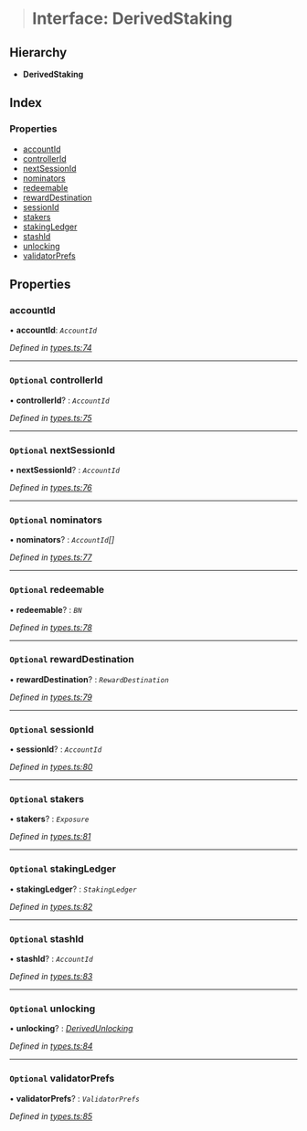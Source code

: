 > # Interface: DerivedStaking

## Hierarchy

* **DerivedStaking**

## Index

### Properties

* [accountId](_types_.derivedstaking.md#accountid)
* [controllerId](_types_.derivedstaking.md#optional-controllerid)
* [nextSessionId](_types_.derivedstaking.md#optional-nextsessionid)
* [nominators](_types_.derivedstaking.md#optional-nominators)
* [redeemable](_types_.derivedstaking.md#optional-redeemable)
* [rewardDestination](_types_.derivedstaking.md#optional-rewarddestination)
* [sessionId](_types_.derivedstaking.md#optional-sessionid)
* [stakers](_types_.derivedstaking.md#optional-stakers)
* [stakingLedger](_types_.derivedstaking.md#optional-stakingledger)
* [stashId](_types_.derivedstaking.md#optional-stashid)
* [unlocking](_types_.derivedstaking.md#optional-unlocking)
* [validatorPrefs](_types_.derivedstaking.md#optional-validatorprefs)

## Properties

###  accountId

• **accountId**: *`AccountId`*

*Defined in [types.ts:74](https://github.com/polkadot-js/api/blob/782f4f1/packages/api-derive/src/types.ts#L74)*

___

### `Optional` controllerId

• **controllerId**? : *`AccountId`*

*Defined in [types.ts:75](https://github.com/polkadot-js/api/blob/782f4f1/packages/api-derive/src/types.ts#L75)*

___

### `Optional` nextSessionId

• **nextSessionId**? : *`AccountId`*

*Defined in [types.ts:76](https://github.com/polkadot-js/api/blob/782f4f1/packages/api-derive/src/types.ts#L76)*

___

### `Optional` nominators

• **nominators**? : *`AccountId`[]*

*Defined in [types.ts:77](https://github.com/polkadot-js/api/blob/782f4f1/packages/api-derive/src/types.ts#L77)*

___

### `Optional` redeemable

• **redeemable**? : *`BN`*

*Defined in [types.ts:78](https://github.com/polkadot-js/api/blob/782f4f1/packages/api-derive/src/types.ts#L78)*

___

### `Optional` rewardDestination

• **rewardDestination**? : *`RewardDestination`*

*Defined in [types.ts:79](https://github.com/polkadot-js/api/blob/782f4f1/packages/api-derive/src/types.ts#L79)*

___

### `Optional` sessionId

• **sessionId**? : *`AccountId`*

*Defined in [types.ts:80](https://github.com/polkadot-js/api/blob/782f4f1/packages/api-derive/src/types.ts#L80)*

___

### `Optional` stakers

• **stakers**? : *`Exposure`*

*Defined in [types.ts:81](https://github.com/polkadot-js/api/blob/782f4f1/packages/api-derive/src/types.ts#L81)*

___

### `Optional` stakingLedger

• **stakingLedger**? : *`StakingLedger`*

*Defined in [types.ts:82](https://github.com/polkadot-js/api/blob/782f4f1/packages/api-derive/src/types.ts#L82)*

___

### `Optional` stashId

• **stashId**? : *`AccountId`*

*Defined in [types.ts:83](https://github.com/polkadot-js/api/blob/782f4f1/packages/api-derive/src/types.ts#L83)*

___

### `Optional` unlocking

• **unlocking**? : *[DerivedUnlocking](../modules/_types_.md#derivedunlocking)*

*Defined in [types.ts:84](https://github.com/polkadot-js/api/blob/782f4f1/packages/api-derive/src/types.ts#L84)*

___

### `Optional` validatorPrefs

• **validatorPrefs**? : *`ValidatorPrefs`*

*Defined in [types.ts:85](https://github.com/polkadot-js/api/blob/782f4f1/packages/api-derive/src/types.ts#L85)*